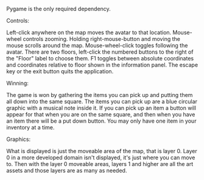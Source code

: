 Pygame is the only required dependency.

Controls:

Left-click anywhere on the map moves the avatar to that location.  Mouse-wheel controls zooming.  Holding right-mouse-button and moving the mouse scrolls around the map.  Mouse-wheel-click toggles following the avatar.  There are two floors, left-click the numbered buttons to the right of the "Floor" label to choose them.  F1 toggles between absolute coordinates and coordinates relative to floor shown in the information panel.  The escape key or the exit button quits the application.

Winning:

The game is won by gathering the items you can pick up and putting them all down into the same square.  The items you can pick up are a blue circular graphic with a musical note inside it.  If you can pick up an item a button will appear for that when you are on the same square, and then when you have an item there will be a put down button.  You may only have one item in your inventory at a time.

Graphics:

What is displayed is just the moveable area of the map, that is layer 0.  Layer 0 in a more developed domain isn't displayed, it's just where you can move to.  Then with the layer 0 moveable areas, layers 1 and higher are all the art assets and those layers are as many as needed.
